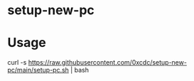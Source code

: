 # setup-new-pc
# Usage
curl -s https://raw.githubusercontent.com/0xcdc/setup-new-pc/main/setup-pc.sh | bash
